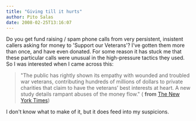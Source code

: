 ```yaml
---
title: "Giving till it hurts"
author: Pito Salas
date: 2008-02-25T13:16:07
---
```




Do you get fund raising / spam phone calls from very persistent, insistent
callers asking for money to 'Support our Veterans'? I've gotten them more than
once, and have even donated. For some reason it has stuck me that these
particular calls were unusual in the high-pressure tactics they used. So I was
interested when I came across this:

> "The public has rightly shown its empathy with wounded and troubled war
> veterans, contributing hundreds of millions of dollars to private charities
> that claim to have the veterans’ best interests at heart. A new study
> details rampant abuses of the money flow." ( **from** [The New York
> Times](<http://www.nytimes.com/2007/12/25/opinion/25tue3.html?_r=1&oref=slogin>))

I don't know what to make of it, but it does feed into my suspicions.


